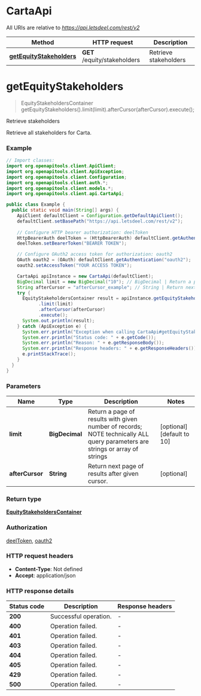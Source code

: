 # CartaApi

All URIs are relative to *https://api.letsdeel.com/rest/v2*

| Method | HTTP request | Description |
|------------- | ------------- | -------------|
| [**getEquityStakeholders**](CartaApi.md#getEquityStakeholders) | **GET** /equity/stakeholders | Retrieve stakeholders |


<a id="getEquityStakeholders"></a>
# **getEquityStakeholders**
> EquityStakeholdersContainer getEquityStakeholders().limit(limit).afterCursor(afterCursor).execute();

Retrieve stakeholders

Retrieve all stakeholders for Carta.

### Example
```java
// Import classes:
import org.openapitools.client.ApiClient;
import org.openapitools.client.ApiException;
import org.openapitools.client.Configuration;
import org.openapitools.client.auth.*;
import org.openapitools.client.models.*;
import org.openapitools.client.api.CartaApi;

public class Example {
  public static void main(String[] args) {
    ApiClient defaultClient = Configuration.getDefaultApiClient();
    defaultClient.setBasePath("https://api.letsdeel.com/rest/v2");
    
    // Configure HTTP bearer authorization: deelToken
    HttpBearerAuth deelToken = (HttpBearerAuth) defaultClient.getAuthentication("deelToken");
    deelToken.setBearerToken("BEARER TOKEN");

    // Configure OAuth2 access token for authorization: oauth2
    OAuth oauth2 = (OAuth) defaultClient.getAuthentication("oauth2");
    oauth2.setAccessToken("YOUR ACCESS TOKEN");

    CartaApi apiInstance = new CartaApi(defaultClient);
    BigDecimal limit = new BigDecimal("10"); // BigDecimal | Return a page of results with given number of records; NOTE technically ALL query parameters are strings or array of strings
    String afterCursor = "afterCursor_example"; // String | Return next page of results after given cursor.
    try {
      EquityStakeholdersContainer result = apiInstance.getEquityStakeholders()
            .limit(limit)
            .afterCursor(afterCursor)
            .execute();
      System.out.println(result);
    } catch (ApiException e) {
      System.err.println("Exception when calling CartaApi#getEquityStakeholders");
      System.err.println("Status code: " + e.getCode());
      System.err.println("Reason: " + e.getResponseBody());
      System.err.println("Response headers: " + e.getResponseHeaders());
      e.printStackTrace();
    }
  }
}
```

### Parameters

| Name | Type | Description  | Notes |
|------------- | ------------- | ------------- | -------------|
| **limit** | **BigDecimal**| Return a page of results with given number of records; NOTE technically ALL query parameters are strings or array of strings | [optional] [default to 10] |
| **afterCursor** | **String**| Return next page of results after given cursor. | [optional] |

### Return type

[**EquityStakeholdersContainer**](EquityStakeholdersContainer.md)

### Authorization

[deelToken](../README.md#deelToken), [oauth2](../README.md#oauth2)

### HTTP request headers

 - **Content-Type**: Not defined
 - **Accept**: application/json

### HTTP response details
| Status code | Description | Response headers |
|-------------|-------------|------------------|
| **200** | Successful operation. |  -  |
| **400** | Operation failed. |  -  |
| **401** | Operation failed. |  -  |
| **403** | Operation failed. |  -  |
| **404** | Operation failed. |  -  |
| **405** | Operation failed. |  -  |
| **429** | Operation failed. |  -  |
| **500** | Operation failed. |  -  |

